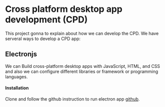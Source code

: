 
# Cross platform desktop app development (CPD)

This project gonna to explain about how we can develop the CPD.
We have serveral ways to develop a CPD app:

## Electronjs

We can Build cross-platform desktop apps with JavaScript, HTML, and CSS and also we can configure different libraries or framework or programming languages.

#### Installation

Clone and follow the github instruction to run electron app [github](https://github.com/electron/electron-quick-start).